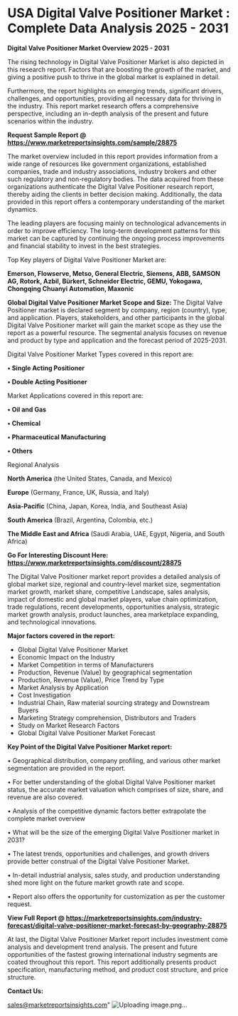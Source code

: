 # USA Digital Valve Positioner Market : Complete Data Analysis 2025 - 2031

<Strong> Digital Valve Positioner Market Overview 2025 - 2031</strong>

The rising technology in Digital Valve Positioner Market is also depicted in this research report. Factors that are boosting the growth of the market, and giving a positive push to thrive in the global market is explained in detail.

Furthermore, the report highlights on emerging trends, significant drivers, challenges, and opportunities, providing all necessary data for thriving in the industry. This report market research offers a comprehensive perspective, including an in-depth analysis of the present and future scenarios within the industry.

<strong>Request Sample Report @ <a href=https://www.marketreportsinsights.com/sample/28875>https://www.marketreportsinsights.com/sample/28875</a></strong>

The market overview included in this report provides information from a wide range of resources like government organizations, established companies, trade and industry associations, industry brokers and other such regulatory and non-regulatory bodies. The data acquired from these organizations authenticate the Digital Valve Positioner research report, thereby aiding the clients in better decision making. Additionally, the data provided in this report offers a contemporary understanding of the market dynamics.

The leading players are focusing mainly on technological advancements in order to improve efficiency. The long-term development patterns for this market can be captured by continuing the ongoing process improvements and financial stability to invest in the best strategies.

Top Key players of Digital Valve Positioner Market are:

<strong>Emerson, Flowserve, Metso, General Electric, Siemens, ABB, SAMSON AG, Rotork, Azbil, Bürkert, Schneider Electric, GEMU, Yokogawa, Chongqing Chuanyi Automation, Maxonic</strong>

<strong><b>Global Digital Valve Positioner Market Scope and Size:</b></strong>
The Digital Valve Positioner market is declared segment by company, region (country), type, and application. Players, stakeholders, and other participants in the global Digital Valve Positioner market will gain the market scope as they use the report as a powerful resource. The segmental analysis focuses on revenue and product by type and application and the forecast period of 2025-2031.

Digital Valve Positioner Market Types covered in this report are:

<strong>• Single Acting Positioner

• Double Acting Positioner</strong>

Market Applications covered in this report are:

<strong>• Oil and Gas

• Chemical

• Pharmaceutical Manufacturing

• Others</strong> 

Regional Analysis

<strong>North America</strong> (the United States, Canada, and Mexico)

<strong>Europe</strong> (Germany, France, UK, Russia, and Italy)

<strong>Asia-Pacific</strong> (China, Japan, Korea, India, and Southeast Asia)

<strong>South America</strong> (Brazil, Argentina, Colombia, etc.)

<strong>The Middle East and Africa</strong> (Saudi Arabia, UAE, Egypt, Nigeria, and South Africa)

<strong>Go For Interesting Discount Here: <a href=https://www.marketreportsinsights.com/discount/28875>https://www.marketreportsinsights.com/discount/28875</a></strong>

The Digital Valve Positioner market report provides a detailed analysis of global market size, regional and country-level market size, segmentation market growth, market share, competitive Landscape, sales analysis, impact of domestic and global market players, value chain optimization, trade regulations, recent developments, opportunities analysis, strategic market growth analysis, product launches, area marketplace expanding, and technological innovations.

<strong><b>Major factors covered in the report:</b></strong>
<ul>
  <li>Global Digital Valve Positioner Market </li>
  <li>Economic Impact on the Industry</li>
  <li>Market Competition in terms of Manufacturers</li>
  <li>Production, Revenue (Value) by geographical segmentation</li>
  <li>Production, Revenue (Value), Price Trend by Type</li>
  <li>Market Analysis by Application</li>
  <li>Cost Investigation</li>
  <li>Industrial Chain, Raw material sourcing strategy and Downstream Buyers</li>
  <li>Marketing Strategy comprehension, Distributors and Traders</li>
  <li>Study on Market Research Factors</li>
  <li>Global Digital Valve Positioner Market Forecast</li>
</ul>

<strong><b>Key Point of the Digital Valve Positioner Market report:</b></strong>

• Geographical distribution, company profiling, and various other market segmentation are provided in the report.

• For better understanding of the global Digital Valve Positioner market status, the accurate market valuation which comprises of size, share, and revenue are also covered.

• Analysis of the competitive dynamic factors better extrapolate the complete market overview

• What will be the size of the emerging Digital Valve Positioner market in 2031?

• The latest trends, opportunities and challenges, and growth drivers provide better construal of the Digital Valve Positioner Market.

• In-detail industrial analysis, sales study, and production understanding shed more light on the future market growth rate and scope.

• Report also offers the opportunity for customization as per the customer request.

<strong><b>View Full Report @ <a href=https://marketreportsinsights.com/industry-forecast/digital-valve-positioner-market-forecast-by-geography-28875>https://marketreportsinsights.com/industry-forecast/digital-valve-positioner-market-forecast-by-geography-28875</a></b></strong>


At last, the Digital Valve Positioner Market report includes investment come analysis and development trend analysis. The present and future opportunities of the fastest growing international industry segments are coated throughout this report. This report additionally presents product specification, manufacturing method, and product cost structure, and price structure.

<strong>Contact Us:</strong>

sales@marketreportsinsights.com"
![Uploading image.png…]()
